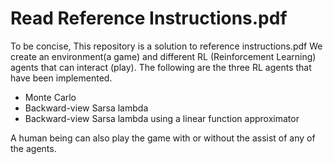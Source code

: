 # Read Reference Instructions.pdf

To be concise,
This repository is a solution to reference instructions.pdf
We create an environment(a game) and different RL (Reinforcement Learning) agents that can interact (play).
The following are the three RL agents that have been implemented.
- Monte Carlo
- Backward-view Sarsa lambda
- Backward-view Sarsa lambda using a linear function approximator

A human being can also play the game with or without the assist of any of the agents. 


  
